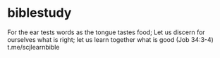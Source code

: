# biblestudy
For the ear tests words as the tongue tastes food; Let us discern for ourselves what is right; let us learn together what is good (Job 34:3-4)
t.me/scjlearnbible
